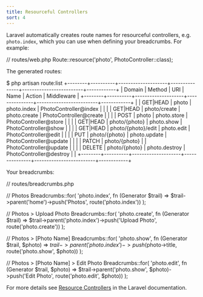 ```yaml
---
title: Resourceful Controllers
sort: 4
---
```


Laravel automatically creates route names for resourceful controllers, e.g. `photo.index`, which you can use when
defining your breadcrumbs. For example:

<x-code lang="php">
// routes/web.php
Route::resource('photo', PhotoController::class);
</x-code>

The generated routes:

<x-code lang="bash">
$ php artisan route:list
+--------+----------+--------------------+---------------+-------------------------+------------+
| Domain | Method   | URI                | Name          | Action                  | Middleware |
+--------+----------+--------------------+---------------+-------------------------+------------+
|        | GET|HEAD | photo              | photo.index   | PhotoController@index   |            |
|        | GET|HEAD | photo/create       | photo.create  | PhotoController@create  |            |
|        | POST     | photo              | photo.store   | PhotoController@store   |            |
|        | GET|HEAD | photo/{photo}      | photo.show    | PhotoController@show    |            |
|        | GET|HEAD | photo/{photo}/edit | photo.edit    | PhotoController@edit    |            |
|        | PUT      | photo/{photo}      | photo.update  | PhotoController@update  |            |
|        | PATCH    | photo/{photo}      |               | PhotoController@update  |            |
|        | DELETE   | photo/{photo}      | photo.destroy | PhotoController@destroy |            |
+--------+----------+--------------------+---------------+-------------------------+------------+
</x-code>

Your breadcrumbs:

<x-code lang="php">
// routes/breadcrumbs.php

// Photos
Breadcrumbs::for(
    'photo.index',
    fn (Generator $trail) => $trail->parent('home')->push('Photos', route('photo.index'))
);

// Photos > Upload Photo
Breadcrumbs::for(
    'photo.create',
    fn (Generator $trail) => $trail->parent('photo.index')->push('Upload Photo', route('photo.create'))
);

// Photos > [Photo Name]
Breadcrumbs::for(
    'photo.show',
    fn (Generator $trail, $photo) => $trail->parent('photo.index')->push($photo->title, route('photo.show', $photo))
);

// Photos > [Photo Name] > Edit Photo
Breadcrumbs::for(
    'photo.edit',
    fn (Generator $trail, $photo) => $trail->parent('photo.show', $photo)->push('Edit Photo', route('photo.edit', $photo))
);
</x-code>

For more details see [Resource Controllers](https://laravel.com/docs/7.x/controllers#resource-controllers) in the Laravel documentation.
